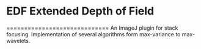 # EDF Extended Depth of Field
=============================
An ImageJ plugin for stack focusing. Implementation of several algorithms form max-variance to max-wavelets.
